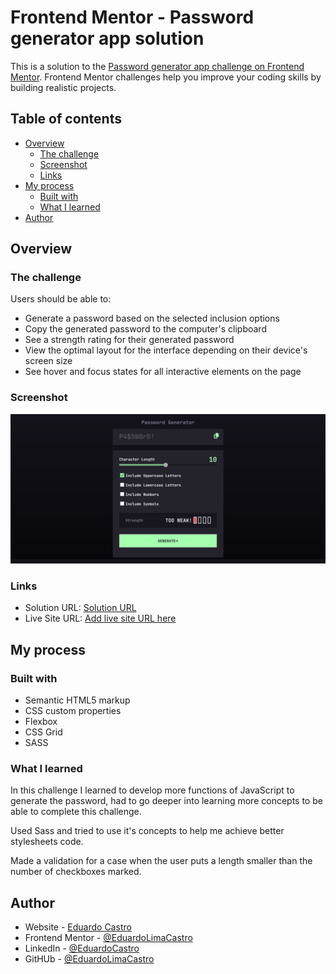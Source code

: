 # Frontend Mentor - Password generator app solution

This is a solution to the [Password generator app challenge on Frontend Mentor](https://www.frontendmentor.io/challenges/password-generator-app-Mr8CLycqjh). Frontend Mentor challenges help you improve your coding skills by building realistic projects. 

## Table of contents

- [Overview](#overview)
  - [The challenge](#the-challenge)
  - [Screenshot](#screenshot)
  - [Links](#links)
- [My process](#my-process)
  - [Built with](#built-with)
  - [What I learned](#what-i-learned)
- [Author](#author)

## Overview

### The challenge

Users should be able to:

- Generate a password based on the selected inclusion options
- Copy the generated password to the computer's clipboard
- See a strength rating for their generated password
- View the optimal layout for the interface depending on their device's screen size
- See hover and focus states for all interactive elements on the page

### Screenshot

![](./assets/images/screenshot.png)

### Links

- Solution URL: [Solution URL](https://password-generator-app-weld-chi.vercel.app/)
- Live Site URL: [Add live site URL here](https://your-live-site-url.com)

## My process

### Built with

- Semantic HTML5 markup
- CSS custom properties
- Flexbox
- CSS Grid
- SASS

### What I learned

In this challenge I learned to develop more functions of JavaScript to generate the password, had to go deeper into learning more concepts to be able to complete this challenge.

Used Sass and tried to use it's concepts to help me achieve better stylesheets code.

Made a validation for a case when the user puts a length smaller than the number of checkboxes marked.

## Author

- Website - [Eduardo Castro](https://www.your-site.com)
- Frontend Mentor - [@EduardoLimaCastro](https://www.frontendmentor.io/profile/EduardoLimaCastro)
- LinkedIn - [@EduardoCastro](https://www.linkedin.com/in/eduardo-castro-0bb28973/)
- GitHUb - [@EduardoLimaCastro ](https://github.com/EduardoLimaCastro)


